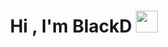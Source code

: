 <h1 align="center">Hi , I'm BlackD <img src="https://media.giphy.com/media/hvRJCLFzcasrR4ia7z/giphy.gif" width="35"></h1>
